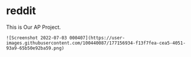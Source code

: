 # reddit

This is Our AP Project.

~~~~~~~~~~~
![Screenshot 2022-07-03 000407](https://user-images.githubusercontent.com/100440087/177156934-f13f7fea-cea5-4051-93a9-65b50e92ba59.png)
